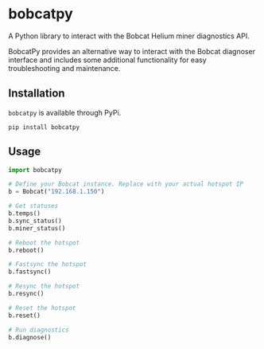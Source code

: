 # bobcatpy

A Python library to interact with the Bobcat Helium miner diagnostics API.

BobcatPy provides an alternative way to interact with the Bobcat diagnoser interface and includes some additional functionality for easy troubleshooting and maintenance.


## Installation

`bobcatpy` is available through PyPi.

```
pip install bobcatpy
```


## Usage

```python
import bobcatpy

# Define your Bobcat instance. Replace with your actual hotspot IP
b = Bobcat("192.168.1.150")

# Get statuses
b.temps()
b.sync_status()
b.miner_status()

# Reboot the hotspot
b.reboot()

# Fastsync the hotspot
b.fastsync()

# Resync the hotspot
b.resync()

# Reset the hotspot
b.reset()

# Run diagnostics
b.diagnose()
```


